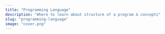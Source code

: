 ```yaml
---
title: "Programming Language"
description: "Where to learn about structure of a program & concepts"
slug: "programming-language"
image: "cover.png"
---
```

